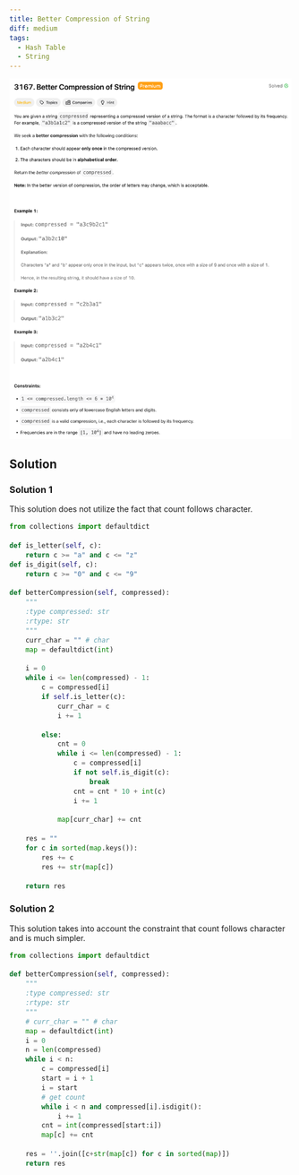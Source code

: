 ```yaml
---
title: Better Compression of String
diff: medium
tags:
  - Hash Table
  - String
---
```


<img class="medium-zoom" src="/algo/better-compression-of-string.png" alt="https://leetcode.com/problems/better-compression-of-string">

## Solution

### Solution 1

This solution does not utilize the fact that count follows character.

```py
from collections import defaultdict

def is_letter(self, c):
    return c >= "a" and c <= "z"
def is_digit(self, c):
    return c >= "0" and c <= "9"

def betterCompression(self, compressed):
    """
    :type compressed: str
    :rtype: str
    """
    curr_char = "" # char
    map = defaultdict(int)
    
    i = 0
    while i <= len(compressed) - 1:
        c = compressed[i]
        if self.is_letter(c):
            curr_char = c
            i += 1

        else:
            cnt = 0
            while i <= len(compressed) - 1:
                c = compressed[i]
                if not self.is_digit(c):
                    break
                cnt = cnt * 10 + int(c)
                i += 1
        
            map[curr_char] += cnt

    res = ""
    for c in sorted(map.keys()):
        res += c
        res += str(map[c])

    return res
```

### Solution 2

This solution takes into account the constraint that count follows character and is much simpler.

```py
from collections import defaultdict

def betterCompression(self, compressed):
    """
    :type compressed: str
    :rtype: str
    """
    # curr_char = "" # char
    map = defaultdict(int)
    i = 0
    n = len(compressed)
    while i < n:
        c = compressed[i]
        start = i + 1
        i = start
        # get count
        while i < n and compressed[i].isdigit():
            i += 1
        cnt = int(compressed[start:i])
        map[c] += cnt
    
    res = ''.join([c+str(map[c]) for c in sorted(map)])
    return res
```
